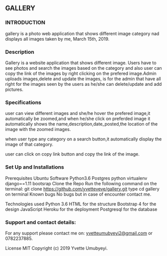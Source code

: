 ## GALLERY
### INTRODUCTION
gallery is a photo web application that shows different image category nad displays all images taken by me, March 15th, 2019.

### Description
Gallery is a website application that shows different image. Users have to see photos and search the images based on the category and also user can copy the link of the images by right clicking on the prefered image.Admin uploads images,delete and update the images, is for the admin that have all right for the images seen by the users as he/she can delete/update and add pictures.

### Specifications
user can view different images and she/he hover the prefered image,it automatically be zoomed,and when he/she click on preferded image it automatically shows the name,description,date_posted,the location of the image with the zoomed images.

when user type any category on a search button,it automatically display the image of that category.

user can click on copy link button and copy the link of the image.

### Set Up and Installations
Prerequisites
Ubuntu Software
Python3.6
Postgres
python virtualenv
django==1.11
bootsrap
Clone the Repo
Run the following command on the terminal: git clone https://github.com/yvetteveve/gallery.git
type cd gallery on terminal
Known bugs
No bugs but in case of encounter contact me.

Technologies used
Python 3.6
HTML for the structure
Bootstrap 4 for the design
JavaScript
Heroku for the deployment
Postgresql for the database

### Support and contact details:
For any support please contact me on:
 yvetteumubyeyi2@gmail.com
  or 0782237885.

License
MIT Copyright (c) 2019 Yvette Umubyeyi.